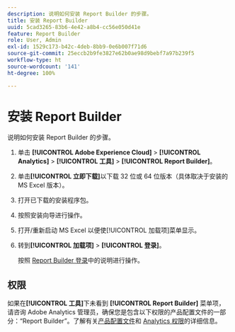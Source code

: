 ```yaml
---
description: 说明如何安装 Report Builder 的步骤。
title: 安装 Report Builder
uuid: 5cad3265-83b6-4e42-a8b4-cc56e050d41e
feature: Report Builder
role: User, Admin
exl-id: 1529c173-b42c-4deb-8bb9-0e6b007f71d6
source-git-commit: 25eccb2b9fe3827e62b0ae98d9bebf7a97b239f5
workflow-type: ht
source-wordcount: '141'
ht-degree: 100%

---
```


# 安装 Report Builder

说明如何安装 Report Builder 的步骤。

1. 单击 **[!UICONTROL Adobe Experience Cloud]** > **[!UICONTROL Analytics]** > **[!UICONTROL 工具]** > **[!UICONTROL Report Builder]**。 
1. 单击&#x200B;**[!UICONTROL 立即下载]**&#x200B;以下载 32 位或 64 位版本（具体取决于安装的 MS Excel 版本）。
1. 打开已下载的安装程序包。
1. 按照安装向导进行操作。
1. 打开/重新启动 MS Excel 以便使[!UICONTROL 加载项]菜单显示。
1. 转到&#x200B;**[!UICONTROL 加载项]** > **[!UICONTROL 登录]**。

   按照 [Report Builder 登录](/help/analyze/report-builder/setup/login.md)中的说明进行操作。

## 权限

如果在&#x200B;**[!UICONTROL 工具]**&#x200B;下未看到 **[!UICONTROL Report Builder]** 菜单项，请咨询 Adobe Analytics 管理员，确保您是包含以下权限的产品配置文件的一部分：“Report Builder”。了解有关[产品配置文件](https://experienceleague.adobe.com/docs/analytics/admin/admin-console/permissions/product-profile.html)和 [Analytics 权限](https://experienceleague.adobe.com/docs/analytics/admin/admin-console/permissions/analytics-tools.html)的详细信息。
